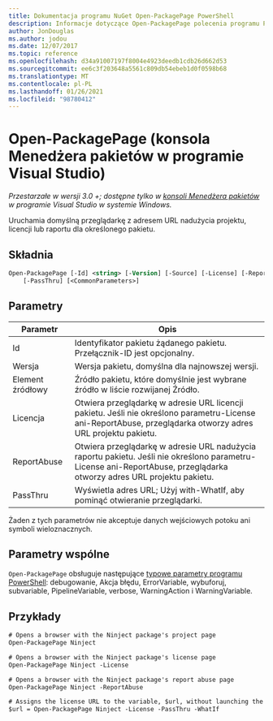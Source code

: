 ```yaml
---
title: Dokumentacja programu NuGet Open-PackagePage PowerShell
description: Informacje dotyczące Open-PackagePage polecenia programu PowerShell w konsoli Menedżera pakietów NuGet w programie Visual Studio.
author: JonDouglas
ms.author: jodou
ms.date: 12/07/2017
ms.topic: reference
ms.openlocfilehash: d34a91007197f8004e4923deedb1cdb26d662d53
ms.sourcegitcommit: ee6c3f203648a5561c809db54ebeb1d0f0598b68
ms.translationtype: MT
ms.contentlocale: pl-PL
ms.lasthandoff: 01/26/2021
ms.locfileid: "98780412"
---
```

# <a name="open-packagepage-package-manager-console-in-visual-studio"></a>Open-PackagePage (konsola Menedżera pakietów w programie Visual Studio)

*Przestarzałe w wersji 3.0 +; dostępne tylko w [konsoli Menedżera pakietów](../../consume-packages/install-use-packages-powershell.md) w programie Visual Studio w systemie Windows.*

Uruchamia domyślną przeglądarkę z adresem URL nadużycia projektu, licencji lub raportu dla określonego pakietu.

## <a name="syntax"></a>Składnia

```ps
Open-PackagePage [-Id] <string> [-Version] [-Source] [-License] [-ReportAbuse]
    [-PassThru] [<CommonParameters>]
```

## <a name="parameters"></a>Parametry

| Parametr | Opis |
| --- | --- |
| Id | Identyfikator pakietu żądanego pakietu. Przełącznik-ID jest opcjonalny. |
| Wersja | Wersja pakietu, domyślna dla najnowszej wersji. |
| Element źródłowy | Źródło pakietu, które domyślnie jest wybrane źródło w liście rozwijanej Źródło. |
| Licencja | Otwiera przeglądarkę w adresie URL licencji pakietu. Jeśli nie określono parametru-License ani-ReportAbuse, przeglądarka otworzy adres URL projektu pakietu. |
| ReportAbuse | Otwiera przeglądarkę w adresie URL nadużycia raportu pakietu. Jeśli nie określono parametru-License ani-ReportAbuse, przeglądarka otworzy adres URL projektu pakietu. |
| PassThru | Wyświetla adres URL; Użyj with-WhatIf, aby pominąć otwieranie przeglądarki. |

Żaden z tych parametrów nie akceptuje danych wejściowych potoku ani symboli wieloznacznych.

## <a name="common-parameters"></a>Parametry wspólne

`Open-PackagePage` obsługuje następujące [typowe parametry programu PowerShell](/powershell/module/microsoft.powershell.core/about/about_commonparameters): debugowanie, Akcja błędu, ErrorVariable, wybuforuj, subvariable, PipelineVariable, verbose, WarningAction i WarningVariable.

## <a name="examples"></a>Przykłady

```ps
# Opens a browser with the Ninject package's project page
Open-PackagePage Ninject

# Opens a browser with the Ninject package's license page
Open-PackagePage Ninject -License

# Opens a browser with the Ninject package's report abuse page  
Open-PackagePage Ninject -ReportAbuse

# Assigns the license URL to the variable, $url, without launching the browser
$url = Open-PackagePage Ninject -License -PassThru -WhatIf
```
